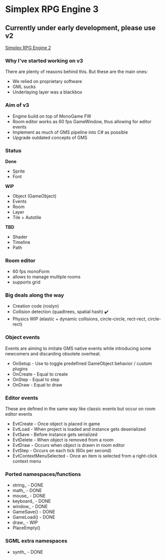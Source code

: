  # Simplex RPG Engine 3
 ## Currently under early development, please use v2
 
 <a href="https://github.com/lofcz/SimplexRpgEngine/tree/SimplexRpgEngine2">Simplex RPG Engine 2</a>


### Why I've started working on v3
There are plenty of reasons behind this. But these are the main ones:

- We relied on proprietary software
- GML sucks
- Underlaying layer was a blackbox

### Aim of v3

- Engine build on top of MonoGame FW
- Room editor works as 60 fps GameWindow, thus allowing for editor events
- Implement as much of GMS pipeline into C# as possible
- Upgrade outdated concepts of GMS

### Status

**Done**
- Sprite
- Font

**WIP**
- Object (GameObject)
- Events
- Room
- Layer
- Tile + Autotile

**TBD**
- Shader
- Timeline
- Path

### Room editor
- 60 fps monoForm
- allows to manage multiple rooms
- supports grid

### Big deals along the way
- Creation code (roslyn)
- Collision detection (quadtrees, spatial hash) :heavy_check_mark: 
- Physics WIP (elastic + dynamic collisions, circle-circle, rect-rect, circle-rect)

### Object events
Events are aiming to imitate GMS native events while introducing some newcomers and discarding obsolete overheat. 

- OnSetup - Use to toggle predefined GameObject behavior / custom plugins
- OnCreate - Equal to create
- OnStep - Equal to step
- OnDraw - Equal to draw

### Editor events
These are defined in the same way like classic events but occur on room editor events

- EvtCreate - Once object is placed in game
- EvtLoad - When project is loaded and instance gets deserialized
- EvtSave - Before instance gets serialized
- EvtDelete - When object is removed from a room 
- EvtDraw - Occurs when object is drawn in room editor
- EvtStep - Occurs on each tick (60x per second)
- EvtContextMenuSelected - Once an item is selected from a right-click context menu

### Ported namespaces/functions
- string_ - DONE
- math_ - DONE
- mouse_ - DONE
- keyboard_ - DONE
- window_ - DONE
- GameSave() - DONE
- GameLoad() - DONE
- draw_ - WIP
- PlaceEmpty()

### SGML extra namespaces
- synth_ - DONE

